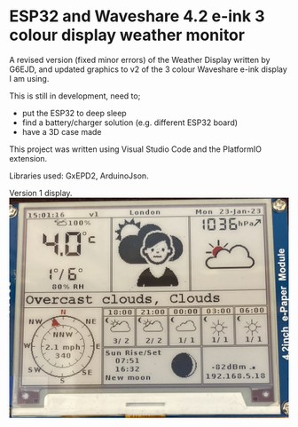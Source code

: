 # ESP32 and Waveshare 4.2 e-ink 3 colour display weather monitor

A revised version (fixed minor errors) of the Weather Display written by G6EJD,
and updated graphics to v2 of the 3 colour Waveshare e-ink display I am using.

This is still in development, need to;
* put the ESP32 to deep sleep
* find a battery/charger solution (e.g. different ESP32 board)
* have a 3D case made

This project was written using Visual Studio Code and the PlatformIO extension.

Libraries used: GxEPD2, ArduinoJson.

Version 1 display.
![alt text width="600"](/pictures/v1.jpg)